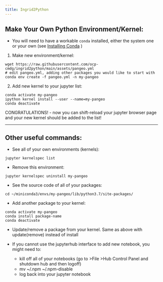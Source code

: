 ```yaml
---
title: Ingrid2Python
---
```


## Make Your Own Python Environment/Kernel:

- You will need to have a workable `conda` installed, either the system one or your own (see [Installing Conda](https://ocp-cmdg.github.io/ingrid2python/pages/install_conda.html) )

1. Make new environment/kernel:

```
wget https://raw.githubusercontent.com/ocp-cmdg/ingrid2python/main/assets/pangeo.yml
# edit pangeo.yml, adding other packages you would like to start with
conda env create -f pangeo.yml -n my-pangeo
```

2. Add new kernel to your jupyter list:

```
conda activate my-pangeo
ipython kernel install --user --name=my-pangeo
conda deactivate
```

CONGRATULATIONS! - now you can shift-reload your jupyter browser page and your new kernel should be added to the list!

---

## Other useful commands:

- See all of your own environments (kernels):

```
jupyter kernelspec list
```

- Remove this environment:

```
jupyter kernelspec uninstall my-pangeo
```

- See the source code of all of your packages:

```
cd ~/miniconda3/envs/my-pangeo/lib/python3.7/site-packages/
```


- Add another package to your kernel:

```
conda activate my-pangeo
conda install package-name
conda deactivate
```

- Update/remove a package from your kernel. Same as above with update(remove) instead of install


- If you cannot use the jupyterhub interface to add new notebook, you might need to:
  - kill off all of your notebooks (go to >File >Hub Control Panel  and shutdown hub and then logoff)
  - mv ~/.npm ~/.npm-disable
  - log back into your jupyter notebook
